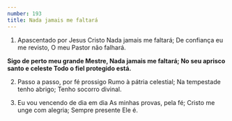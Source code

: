 ```yaml
---
number: 193
title: Nada jamais me faltará
---
```


1. Apascentado por Jesus Cristo
  Nada jamais me faltará;
  De confiança eu me revisto,
  O meu Pastor não falhará.

  __Sigo de perto meu grande Mestre,
  Nada jamais me faltará;
  No seu aprisco santo e celeste
  Todo o fiel protegido está.__

2. Passo a passo, por fé prossigo
  Rumo à pátria celestial;
  Na tempestade tenho abrigo;
  Tenho socorro divinal.

3. Eu vou vencendo de dia em dia
  As minhas provas, pela fé;
  Cristo me unge com alegria;
  Sempre presente Ele é.
